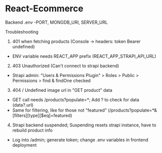 # React-Ecommerce
Backend .env
-PORT, MONGDB_URI, SERVER_URL

Troubleshooting
1. 401 when fetching products (Console -> headers: token Bearer undefined)
- ENV variable needs REACT_APP prefix (REACT_APP_STRAPI_API_URL)
2. 403 Unauthorized (Can't connect to strapi backend)
- Strapi admin: "Users & Permissions Plugin" > Roles > Public > Permissions > find & findOne checked
3. 404 / Undefined image url in "GET product" data
- GET call needs /products?populate=*; Add ? to check for data (data?.url)
- Same for filtering, like for those not "featured" (/products?populate=*&[filters][type][$eq]=featured)
4. Strapi backend suspended; Suspending resets strapi instance, have to rebuild product info
- Log into /admin; generate token; change .env variables in frontend deployment